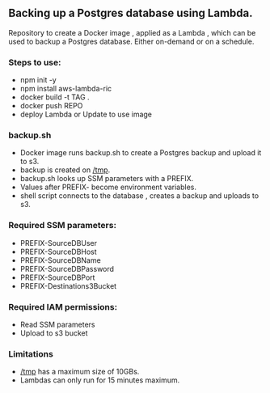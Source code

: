 ## Backing up a Postgres database using Lambda. 

Repository to create a Docker image , applied as a Lambda , which can be used to backup a Postgres database. Either on-demand or on a schedule. 

### Steps to use:
- npm init -y
- npm install aws-lambda-ric
- docker build -t TAG .
- docker push REPO
- deploy Lambda or Update to use image 

### backup.sh
- Docker image runs backup.sh to create a Postgres backup and upload it to s3. 
- backup is created on [/tmp](https://aws.amazon.com/blogs/aws/aws-lambda-now-supports-up-to-10-gb-ephemeral-storage/). 
- backup.sh looks up SSM parameters with a PREFIX.
- Values after PREFIX- become environment variables. 
- shell script connects to the database , creates a backup and uploads to s3.

### Required SSM parameters:
- PREFIX-SourceDBUser
- PREFIX-SourceDBHost
- PREFIX-SourceDBName
- PREFIX-SourceDBPassword
- PREFIX-SourceDBPort
- PREFIX-Destinations3Bucket

### Required IAM permissions:
- Read SSM parameters
- Upload to s3 bucket 

### Limitations
- [/tmp](https://aws.amazon.com/blogs/aws/aws-lambda-now-supports-up-to-10-gb-ephemeral-storage/) has a maximum size of 10GBs.
- Lambdas can only run for 15 minutes maximum.
